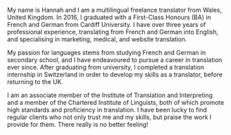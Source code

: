 My name is Hannah and I am a multilingual freelance translator from Wales, United Kingdom. In 2016, I graduated with a First-Class Honours (BA) in French and German from Cardiff University. I have over three years of professional experience, translating from French and German into English, and specialising in marketing, medical, and website translation.
  
My passion for languages stems from studying French and German in secondary school, and I have endeavoured to pursue a career in translation ever since. After graduating from university, I completed a translation internship in Switzerland in order to develop my skills as a translator, before returning to the UK.
  
I am an associate member of the Institute of Translation and Interpreting and a member of the Chartered Institute of Linguists, both of which promote high standards and proficiency in translation. I have been lucky to find regular clients who not only trust me and my skills, but praise the work I provide for them. There really is no better feeling!
  